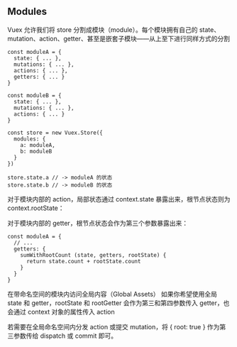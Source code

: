 ## Modules


Vuex 允许我们将 store 分割成模块（module）。每个模块拥有自己的 state、mutation、action、getter、甚至是嵌套子模块——从上至下进行同样方式的分割
```
const moduleA = {
  state: { ... },
  mutations: { ... },
  actions: { ... },
  getters: { ... }
}

const moduleB = {
  state: { ... },
  mutations: { ... },
  actions: { ... }
}

const store = new Vuex.Store({
  modules: {
    a: moduleA,
    b: moduleB
  }
})

store.state.a // -> moduleA 的状态
store.state.b // -> moduleB 的状态
```

对于模块内部的 action，局部状态通过 context.state 暴露出来，根节点状态则为 context.rootState：

对于模块内部的 getter，根节点状态会作为第三个参数暴露出来：


```
const moduleA = {
  // ...
  getters: {
    sumWithRootCount (state, getters, rootState) {
      return state.count + rootState.count
    }
  }
}
```

在带命名空间的模块内访问全局内容（Global Assets）
如果你希望使用全局 state 和 getter，rootState 和 rootGetter 会作为第三和第四参数传入 getter，也会通过 context 对象的属性传入 action  

若需要在全局命名空间内分发 action 或提交 mutation，将 { root: true } 作为第三参数传给 dispatch 或 commit 即可。

